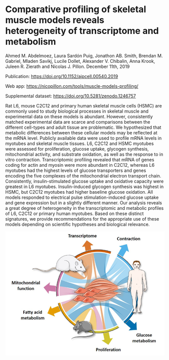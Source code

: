Comparative profiling of skeletal muscle models reveals heterogeneity of transcriptome and metabolism
================
Ahmed M. Abdelmoez, Laura Sardón Puig, Jonathon AB. Smith, Brendan M. Gabriel, Mladen Savikj, Lucile Dollet, Alexander V. Chibalin, Anna Krook, Juleen R. Zierath and Nicolas J. Pillon.
December 11th, 2019

Publication: <https://doi.org/10.1152/ajpcell.00540.2019>

Web app: <https://nicopillon.com/tools/muscle-models-profiling/>

Supplemental dataset: <https://doi.org/10.5281/zenodo.1246757>

Rat L6, mouse C2C12 and primary human skeletal muscle cells (HSMC) are commonly used to study biological processes in skeletal muscle and experimental data on these models is abundant. However, consistently matched experimental data are scarce and comparisons between the different cell-types and adult tissue are problematic. We hypothesized that metabolic differences between these cellular models may be reflected at the mRNA level. Publicly available data were used to profile mRNA levels in myotubes and skeletal muscle tissues. L6, C2C12 and HSMC myotubes were assessed for proliferation, glucose uptake, glycogen synthesis, mitochondrial activity, and substrate oxidation, as well as the response to in vitro contraction. Transcriptomic profiling revealed that mRNA of genes coding for actin and myosin were more abundant in C2C12, whereas L6 myotubes had the highest levels of glucose transporters and genes encoding the five complexes of the mitochondrial electron transport chain. Consistently, insulin-stimulated glucose uptake and oxidative capacity were greatest in L6 myotubes. Insulin-induced glycogen synthesis was highest in HSMC, but C2C12 myotubes had higher baseline glucose oxidation. All models responded to electrical pulse stimulation-induced glucose uptake and gene expression but in a slightly different manner. Our analysis reveals a great degree of heterogeneity in the transcriptomic and metabolic profiles of L6, C2C12 or primary human myotubes. Based on these distinct signatures, we provide recommendations for the appropriate use of these models depending on scientific hypotheses and biological relevance.

![](GraphicalAbstract.jpg)
